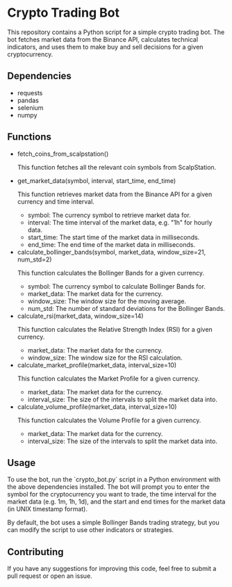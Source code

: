 <!DOCTYPE html>
<html>
  <head>
  </head>
  <body>
    <h1>Crypto Trading Bot</h1>
    <p>This repository contains a Python script for a simple crypto trading bot. The bot fetches market data from the Binance API, calculates technical indicators, and uses them to make buy and sell decisions for a given cryptocurrency.</p>
    <h2>Dependencies</h2>
    <ul>
      <li>requests</li>
      <li>pandas</li>
      <li>selenium</li>
      <li>numpy</li>
    </ul>
	   <h2>Functions</h2>
    <ul>
      <li>fetch_coins_from_scalpstation()</li>
      <p>This function fetches all the relevant coin symbols from ScalpStation.</p>
      <li>get_market_data(symbol, interval, start_time, end_time)</li>
      <p>This function retrieves market data from the Binance API for a given currency and time interval.</p>
      <ul>
        <li>symbol: The currency symbol to retrieve market data for.</li>
        <li>interval: The time interval of the market data, e.g. "1h" for hourly data.</li>
        <li>start_time: The start time of the market data in milliseconds.</li>
        <li>end_time: The end time of the market data in milliseconds.</li>
      </ul>
      <li>calculate_bollinger_bands(symbol, market_data, window_size=21, num_std=2)</li>
      <p>This function calculates the Bollinger Bands for a given currency.</p>
      <ul>
        <li>symbol: The currency symbol to calculate Bollinger Bands for.</li>
        <li>market_data: The market data for the currency.</li>
        <li>window_size: The window size for the moving average.</li>
        <li>num_std: The number of standard deviations for the Bollinger Bands.</li>
      </ul>
      <li>calculate_rsi(market_data, window_size=14)</li>
      <p>This function calculates the Relative Strength Index (RSI) for a given currency.</p>
      <ul>
        <li>market_data: The market data for the currency.</li>
        <li>window_size: The window size for the RSI calculation.</li>
      </ul>
      <li>calculate_market_profile(market_data, interval_size=10)</li>
      <p>This function calculates the Market Profile for a given currency.</p>
      <ul>
        <li>market_data: The market data for the currency.</li>
        <li>interval_size: The size of the intervals to split the market data into.</li>
      </ul>
      <li>calculate_volume_profile(market_data, interval_size=10)</li>
      <p>This function calculates the Volume Profile for a given currency.</p>
      <ul>
        <li>market_data: The market data for the currency.</li>
        <li>interval_size: The size of the intervals to split the market data into.</li>
      </ul>
    </ul>
    <h2>Usage</h2>
    <p>To use the bot, run the `crypto_bot.py` script in a Python environment with the above dependencies installed. The bot will prompt you to enter the symbol for the cryptocurrency you want to trade, the time interval for the market data (e.g. 1m, 1h, 1d), and the start and end times for the market data (in UNIX timestamp format).</p>
    <p>By default, the bot uses a simple Bollinger Bands trading strategy, but you can modify the script to use other indicators or strategies.</p>
    <h2>Contributing</h2>
    <p>If you have any suggestions for improving this code, feel free to submit a pull request or open an issue.</p>
   
